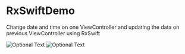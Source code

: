 # RxSwiftDemo
Change date and time on one ViewController and updating the data on previous ViewController using RxSwift

![Optional Text](../master/screen1.png)
![Optional Text](../master/screen2.png)
